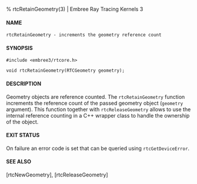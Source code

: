 % rtcRetainGeometry(3) | Embree Ray Tracing Kernels 3

#### NAME

    rtcRetainGeometry - increments the geometry reference count

#### SYNOPSIS

    #include <embree3/rtcore.h>

    void rtcRetainGeometry(RTCGeometry geometry);

#### DESCRIPTION

Geometry objects are reference counted. The `rtcRetainGeometry`
function increments the reference count of the passed geometry object
(`geometry` argument). This function together with `rtcReleaseGeometry`
allows to use the internal reference counting in a C++ wrapper class to
handle the ownership of the object.

#### EXIT STATUS

On failure an error code is set that can be queried using
`rtcGetDeviceError`.

#### SEE ALSO

[rtcNewGeometry], [rtcReleaseGeometry]
